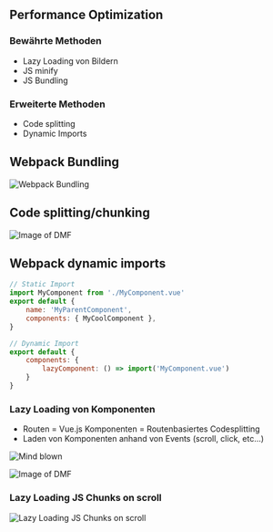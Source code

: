 ## Performance Optimization


### Bewährte Methoden
- Lazy Loading von Bildern <!-- .element: class="fragment" -->
- JS minify <!-- .element: class="fragment" -->
- JS Bundling <!-- .element: class="fragment" -->


### Erweiterte Methoden
- Code splitting <!-- .element: class="fragment" -->
- Dynamic Imports <!-- .element: class="fragment" -->


## Webpack Bundling
![Webpack Bundling]()<!-- .element data-src="assets/what-is-webpack-4.png" width="900" -->


## Code splitting/chunking


![Image of DMF]()<!-- .element data-src="assets/hubble-bundle-analyse.png" width="900" style="border: 0; background: None; box-shadow: None;" -->


## Webpack dynamic imports
```javascript
// Static Import
import MyComponent from './MyComponent.vue'
export default {
    name: 'MyParentComponent',
    components: { MyCoolComponent },
}

// Dynamic Import
export default {
    components: {
        lazyComponent: () => import('MyComponent.vue')
    }
}
```


### Lazy Loading von Komponenten 
- Routen = Vue.js Komponenten = Routenbasiertes Codesplitting <!-- .element: class="fragment" -->
- Laden von Komponenten anhand von Events (scroll, click, etc...)  <!-- .element: class="fragment" -->

![Mind blown]() <!-- .element: data-src="https://media.giphy.com/media/26ufdipQqU2lhNA4g/source.gif" class="fragment" -->


![Image of DMF]()<!-- .element data-src="assets/hubble-data-flow-clientside.svg" width="800" style="border: 0; background: None; box-shadow: None;" -->


### Lazy Loading JS Chunks on scroll
![Lazy Loading JS Chunks on scroll]()<!-- .element data-src="assets/lazy-loading-components.gif" width="900" style="border: 0; background: None; box-shadow: None;" -->
